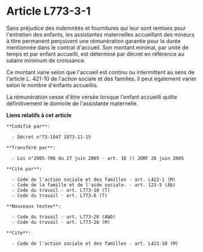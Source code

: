 # Article L773-3-1

Sans préjudice des indemnités et fournitures qui leur sont remises pour l'entretien des enfants, les assistantes maternelles
accueillant des mineurs à titre permanent perçoivent une rémunération garantie pour la durée mentionnée dans le contrat
d'accueil. Son montant minimal, par unité de temps et par enfant accueilli, est déterminé par décret en référence au salaire
minimum de croissance.

Ce montant varie selon que l'accueil est continu ou intermittent au sens de l'article L. 421-10 de l'action sociale et des
familles. Il peut également varier selon le nombre d'enfants accueillis.

La rémunération cesse d'être versée lorsque l'enfant accueilli quitte définitivement le domicile de l'assistante maternelle.

**Liens relatifs à cet article**

	**Codifié par**:

	  - Décret n°73-1047 1973-11-15

	**Transféré par**:

	  - Loi n°2005-706 du 27 juin 2005 - art. 16 () JORF 28 juin 2005

	**Cité par**:

	  - Code de l'action sociale et des familles - art. L422-1 (M)
	  - Code de la famille et de l'aide sociale. - art. 123-5 (Ab)
	  - Code du travail - art. L773-10 (T)
	  - Code du travail - art. L773-6 (T)

	**Nouveaux textes**:

	  - Code du travail - art. L773-26 (AbD)
	  - Code du travail - art. L773-26 (M)

	**Cite**:

	  - Code de l'action sociale et des familles - art. L421-10 (M)
